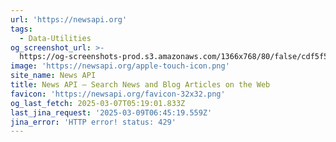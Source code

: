 ```yaml
---
url: 'https://newsapi.org'
tags:
  - Data-Utilities
og_screenshot_url: >-
  https://og-screenshots-prod.s3.amazonaws.com/1366x768/80/false/cdf5f585f827772788f1f43e645167f8b4e0b2d8ba99efa7fab678724aa4560c.jpeg
image: 'https://newsapi.org/apple-touch-icon.png'
site_name: News API
title: News API – Search News and Blog Articles on the Web
favicon: 'https://newsapi.org/favicon-32x32.png'
og_last_fetch: 2025-03-07T05:19:01.833Z
last_jina_request: '2025-03-09T06:45:19.559Z'
jina_error: 'HTTP error! status: 429'
---
```


